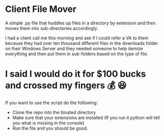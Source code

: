# Client File Mover

A simple .py file that huddles up files in a directory by extension and then moves them into sub-directories accordingly.

I had a client call me this morning and ask if I could refer a VA to them because they had over ten thousand different files in the downloads folder on their Windows Server and they needed someone to help itemize everything and then put them in sub-folders based on the type of file.

# I said I would do it for $100 bucks and crossed my fingers 💰 😆

If you want to use the script do the following:

 - Clone the repo into the bloated directory
 - Make sure that your extensions are installed (If you run it python will tell you what is missing in the console)
 - Run the file and you should be good.

